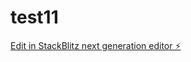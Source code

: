 # test11

[Edit in StackBlitz next generation editor ⚡️](https://stackblitz.com/~/github.com/ignacionoriega018/test11)